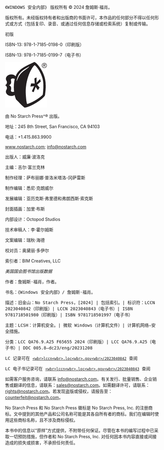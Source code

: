 <samp class="SANS_TheSansMonoCd_W5Regular_11">《WINDOWS 安全内部》</samp> 版权所有 © 2024 詹姆斯·福肖。

版权所有。未经版权持有者和出版商的书面许可，本作品的任何部分不得以任何形式或方式（包括复印、录音、或通过任何信息存储或检索系统）复制或传输。

初版

ISBN-13: 978-1-7185-0198-0（印刷版）

ISBN-13: 978-1-7185-0199-7（电子书）

![](img/pgiv.jpg)

由 No Starch Press^® 出版。

地址：245 8th Street, San Francisco, CA 94103

电话：+1.415.863.9900

[www<wbr>.nostarch<wbr>.com](http://www.nostarch.com); info@nostarch.com

出版人：威廉·波洛克

主编：吉尔·富兰克林

制作经理：萨布丽娜·普洛米塔洛-冈萨雷斯

制作编辑：悉尼·克朗威尔

发展编辑：亚历克斯·弗里德和弗朗西斯·索克斯

封面插画：加里·布斯

内部设计：Octopod Studios

技术审稿人：李·霍尔姆斯

文案编辑：瑞秋·海德

校对员：奥黛丽·多伊尔

索引者：BIM Creatives, LLC

*美国国会图书馆出版数据*

<samp class="SANS_TheSansMonoCd_W5Regular_11">作者：詹姆斯·福肖，作者。</samp>

<samp class="SANS_TheSansMonoCd_W5Regular_11">书名：《Windows 安全内部》/ 詹姆斯·福肖。</samp>

<samp class="SANS_TheSansMonoCd_W5Regular_11">描述：旧金山：No Starch Press，[2024] | 包括索引。| 标识符：LCCN 2023040842（印刷版）| LCCN 2023040843（电子书）| ISBN 9781718501980（印刷版）| ISBN 9781718501997（电子书）</samp>

<samp class="SANS_TheSansMonoCd_W5Regular_11">主题：LCSH：计算机安全。| 微软 Windows（计算机文件）| 计算机网络—安全措施。</samp>

<samp class="SANS_TheSansMonoCd_W5Regular_11">分类：LCC QA76.9.A25 F65655 2024（印刷版）| LCC QA76.9.A25（电子书）| DDC 005.8—dc23/eng/20231208</samp>

<samp class="SANS_TheSansMonoCd_W5Regular_11">LC 记录可在 [`<wbr>lccn<wbr>.loc<wbr>.gov<wbr>/2023040842`](https://lccn.loc.gov/2023040842) 查阅</samp>

<samp class="SANS_TheSansMonoCd_W5Regular_11">LC 电子书记录可在 [`<wbr>lccn<wbr>.loc<wbr>.gov<wbr>/2023040843`](https://lccn.loc.gov/2023040843) 查阅</samp>

如需客户服务咨询，请联系 info@nostarch.com。有关发行、批量销售、企业销售或翻译的信息，请联系：sales@nostarch.com。如需翻译许可，请联系：rights@nostarch.com。若发现盗版或侵权，请报告至：counterfeit@nostarch.com。

No Starch Press 和 No Starch Press 徽标是 No Starch Press, Inc. 的注册商标。文中提到的其他产品和公司名称可能是其各自所有者的商标。我们在编辑时使用这些商标名称，且不涉及商标侵权。

本书中的信息以“原样”方式提供，不附带任何保证。尽管在本书的编写过程中已采取一切预防措施，但作者和 No Starch Press, Inc. 对任何因本书内容直接或间接造成的损失或损害，不承担任何责任。
